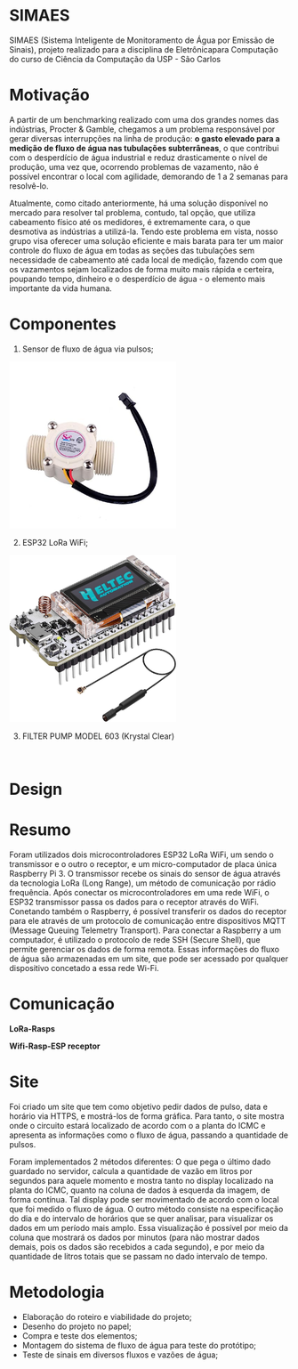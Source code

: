 # SIMAES <br> 

SIMAES (Sistema Inteligente de Monitoramento de Água por Emissão de Sinais), projeto realizado para a disciplina de Eletrônicapara Computação do curso de Ciência da Computação da USP - São Carlos <br>

# Motivação <br> 

A partir de um benchmarking realizado com uma dos grandes nomes das indústrias, Procter & Gamble, chegamos a um problema responsável por gerar diversas interrupções na linha de produção: **o gasto elevado para a medição de fluxo de água nas tubulações subterrâneas**, o que contribui com o desperdício de água industrial e reduz drasticamente o nível de produção, uma vez que, ocorrendo problemas de vazamento, não é possível encontrar o local com agilidade, demorando de 1 a 2 semanas para resolvê-lo. <br> 

Atualmente, como citado anteriormente, há uma solução disponível no mercado para resolver tal problema, contudo, tal opção, que utiliza cabeamento físico até os medidores, é extremamente cara, o que desmotiva as indústrias a utilizá-la. Tendo este problema em vista, nosso grupo visa oferecer uma solução eficiente e mais barata para ter um maior controle do fluxo de água em todas as seções das tubulações sem necessidade de cabeamento até cada local de medição, fazendo com que os vazamentos sejam localizados de forma muito mais rápida e certeira, poupando tempo, dinheiro e o desperdício de água - o elemento mais importante da vida humana.

# Componentes <br>

1. Sensor de fluxo de água via pulsos;

<img src="https://github.com/pijuma/Projeto_SIMAES/blob/main/seawatersensor.jpg" width="300" height = "300">

2. ESP32 LoRa WiFi;
   
<img src="https://github.com/pijuma/Projeto_SIMAES/blob/main/ESP32LoRa32V3.jpg" width="300" height="300">

3. FILTER PUMP MODEL 603 (Krystal Clear)
<br>

# Design <br> 

# Resumo
Foram utilizados dois microcontroladores ESP32 LoRa WiFi, um sendo o transmissor e o outro o receptor, e um micro-computador de placa única Raspberry Pi 3. O transmissor recebe os sinais do sensor de água através da tecnologia LoRa (Long Range), um método de comunicação por rádio frequência. Após conectar os microcontroladores em uma rede WiFi, o ESP32 transmissor passa os dados para o receptor através do WiFi. Conetando também o Raspberry, é possível transferir os dados do receptor para ele através de um protocolo de comunicação entre dispositivos MQTT (Message Queuing Telemetry Transport). Para conectar a Raspberry a um computador, é utilizado o protocolo de rede SSH (Secure Shell), que permite gerenciar os dados de forma remota. Essas informações do fluxo de água são armazenadas em um site, que pode ser acessado por qualquer dispositivo concetado a essa rede Wi-Fi.

# Comunicação <br> 

**LoRa-Rasps**  


**Wifi-Rasp-ESP receptor** 

# Site <br> 

Foi criado um site que tem como objetivo pedir dados de pulso, data e horário via HTTPS, e mostrá-los de forma gráfica. Para tanto, o site mostra onde o circuito estará localizado de acordo com o a planta do ICMC e apresenta as informações como o fluxo de água, passando a quantidade de pulsos. 

Foram implementados 2 métodos diferentes: O que pega o último dado guardado no servidor, calcula a quantidade de vazão em litros por segundos para aquele momento e mostra tanto no display localizado na planta do ICMC, quanto na coluna de dados à esquerda da imagem, de forma contínua. Tal display pode ser movimentado de acordo com o local que foi medido o fluxo de água. O outro método consiste na especificação do dia e do intervalo de horários que se quer analisar, para visualizar os dados em um período mais amplo. Essa visualização é possível por meio da coluna que mostrará os dados por minutos (para não mostrar dados demais, pois os dados são recebidos a cada segundo), e por meio da quantidade de litros totais que se passam no dado intervalo de tempo.

# Metodologia <br>

- Elaboração do roteiro e viabilidade do projeto;
- Desenho do projeto no papel;
- Compra e teste dos elementos;
- Montagem do sistema de fluxo de água para teste do protótipo;
- Teste de sinais em diversos fluxos e vazões de água;
